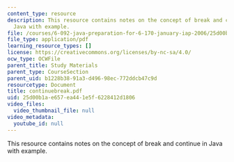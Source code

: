 ```yaml
---
content_type: resource
description: This resource contains notes on the concept of break and continue in
  Java with example.
file: /courses/6-092-java-preparation-for-6-170-january-iap-2006/25d00b1ae657ea441e5f6228412d1806_continuebreak.pdf
file_type: application/pdf
learning_resource_types: []
license: https://creativecommons.org/licenses/by-nc-sa/4.0/
ocw_type: OCWFile
parent_title: Study Materials
parent_type: CourseSection
parent_uid: b1228b38-91a3-d496-98ec-772ddcb47c9d
resourcetype: Document
title: continuebreak.pdf
uid: 25d00b1a-e657-ea44-1e5f-6228412d1806
video_files:
  video_thumbnail_file: null
video_metadata:
  youtube_id: null
---
```

This resource contains notes on the concept of break and continue in Java with example.